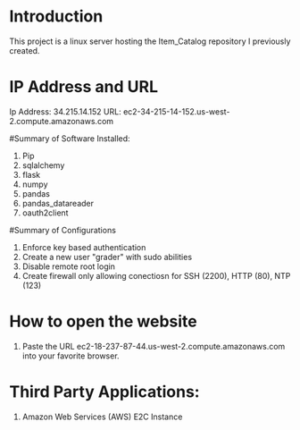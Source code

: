 # Introduction
This project is a linux server hosting the Item_Catalog repository I previously created. 


# IP Address and URL 
Ip Address: 34.215.14.152
URL: ec2-34-215-14-152.us-west-2.compute.amazonaws.com

#Summary of Software Installed: 
1. Pip
2. sqlalchemy
3. flask
4. numpy
5. pandas
6. pandas_datareader 
7. oauth2client 

#Summary of Configurations 
1. Enforce key based authentication 
2. Create a new user "grader" with sudo abilities 
3. Disable remote root login 
4. Create firewall only allowing conectiosn for SSH (2200), HTTP (80), NTP (123)


# How to open the website
1. Paste the URL ec2-18-237-87-44.us-west-2.compute.amazonaws.com into your favorite browser. 

# Third Party Applications: 
1. Amazon Web Services (AWS) E2C Instance